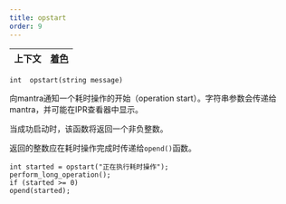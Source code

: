 ```yaml
---
title: opstart
order: 9
---
```


| 上下文 | [着色](../contexts/shading.html) |
| --- | --- |

`int  opstart(string message)`

向mantra通知一个耗时操作的开始（operation start）。字符串参数会传递给mantra，并可能在IPR查看器中显示。

当成功启动时，该函数将返回一个非负整数。

返回的整数应在耗时操作完成时传递给`opend()`函数。

```vex
int started = opstart("正在执行耗时操作");
perform_long_operation();
if (started >= 0)
opend(started);

```
